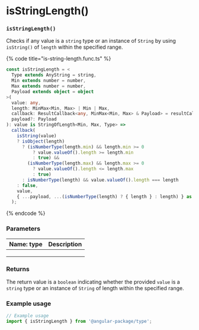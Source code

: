 # isStringLength()

### `isStringLength()`

Checks if any value is a `string` type or an instance of `String` by using `isString()` of `length` within the specified range.

{% code title="is-string-length.func.ts" %}
```typescript
const isStringLength = <
  Type extends AnyString = string,
  Min extends number = number,
  Max extends number = number,
  Payload extends object = object
>(
  value: any,
  length: MinMax<Min, Max> | Min | Max,
  callback: ResultCallback<any, MinMax<Min, Max> & Payload> = resultCallback,
  payload?: Payload
): value is StringOfLength<Min, Max, Type> =>
  callback(
    isString(value)
    ? isObject(length)
      ? (isNumberType(length.min) && length.min >= 0
          ? value.valueOf().length >= length.min
          : true) &&
        (isNumberType(length.max) && length.max >= 0
          ? value.valueOf().length <= length.max
          : true)
      : isNumberType(length) && value.valueOf().length === length
    : false,
    value,
    { ...payload, ...(isNumberType(length) ? { length } : length) } as Payload
  );
```
{% endcode %}

### Parameters

| Name: type | Description |
| ---------- | ----------- |
|            |             |
|            |             |
|            |             |

### Returns

The return value is a `boolean` indicating whether the provided `value` is a `string` type or an instance of `String` of length within the specified range.

### Example usage

```typescript
// Example usage
import { isStringLength } from '@angular-package/type';

```

